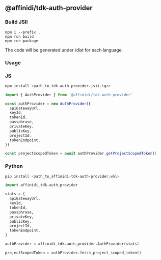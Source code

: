 ## @affinidi/tdk-auth-provider

### Build JSII

```
npm i --prefix .
npm run build
npm run package
```

The code will be generated under /dist for each language.

### Usage

### JS

```bash
npm install <path_to_tdk-auth-provider.jsii.tgz>
```

```ts
import { AuthProvider } from '@affinidi/tdk-auth-provider'

const authProvider = new AuthProvider({
  apiGatewayUrl,
  keyId,
  tokenId,
  passphrase,
  privateKey,
  publicKey,
  projectId,
  tokenEndpoint,
})

const projectScopedToken = await authProvider.getProjectScopedToken()
```

### Python

```bash
pip install <path_to_affinidi-tdk-auth-provider.whl>
```

```python
import affinidi_tdk.auth_provider

stats = {
  apiGatewayUrl,
  keyId,
  tokenId,
  passphrase,
  privateKey,
  publicKey,
  projectId,
  tokenEndpoint,
}

authProvider = affinidi_tdk.auth_provider.AuthProvider(stats)

projectScopedToken = authProvider.fetch_project_scoped_token()
```

